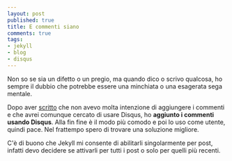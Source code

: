 ```yaml
---
layout: post
published: true
title: E commenti siano
comments: true
tags:
- jekyll
- blog
- disqus
---
```


Non so se sia un difetto o un pregio, ma quando dico o scrivo qualcosa, ho sempre il dubbio che potrebbe essere una minchiata o una esagerata sega mentale.

Dopo aver [scritto]({{site.url}}/2016/01/13/Jekyll-e-i-sistemi-di-commenti.html) che non avevo molta intenzione di aggiungere i commenti e che avrei comunque cercato di usare Disqus, ho **aggiunto i commenti usando Disqus**. Alla fin fine è il modo più comodo e poi lo uso come utente, quindi pace. Nel frattempo spero di trovare una soluzione migliore.

C'è di buono che Jekyll mi consente di abilitarli singolarmente per post, infatti devo decidere se attivarli per tutti i post o solo per quelli più recenti.
